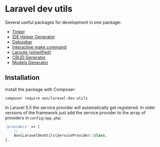 Laravel dev utils
=================

Several useful packages for development in one package:

* [Tinker](https://github.com/laravel/tinker)
* [IDE Helper Generator](https://github.com/barryvdh/laravel-ide-helper)
* [Debugbar](https://github.com/barryvdh/laravel-debugbar)
* [Interactive make command](https://github.com/laracademy/interactive-make)
* [Laroute (simplified)](https://github.com/AXN-Informatique/laravel-laroute)
* [CRUD Generator](https://github.com/AXN-Informatique/laravel-crud-generator)
* [Models Generator](https://github.com/AXN-Informatique/laravel-models-generator)

Installation
------------

Install the package with Composer:

```sh
composer require axn/laravel-dev-utils
```

In Laravel 5.5 the service provider will automatically get registered.
In older versions of the framework just add the service provider
to the array of providers in `config/app.php`:

```php
'providers' => [
    // ...
    Axn\LaravelDevUtils\ServiceProvider::class,
],
```
